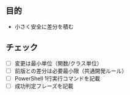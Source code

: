﻿## 目的
- 小さく安全に差分を積む

## チェック
- [ ] 変更は最小単位（関数/クラス単位）
- [ ] 前版との差分は必要最小限（共通開発ルール）
- [ ] PowerShell 1行実行コマンドを記載
- [ ] 成功判定フレーズを記載
